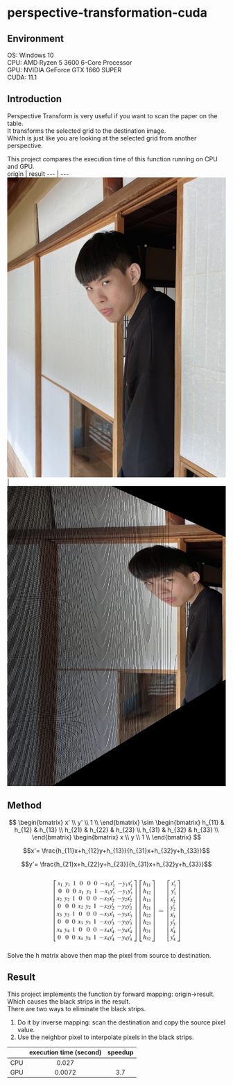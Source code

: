 # perspective-transformation-cuda
## Environment
OS: Windows 10  
CPU: AMD Ryzen 5 3600 6-Core Processor  
GPU: NVIDIA GeForce GTX 1660 SUPER  
CUDA: 11.1  
## Introduction
Perspective Transform is very useful if you want to scan the paper on the table.  
It transforms the selected grid to the destination image.  
Which is just like you are looking at the selected grid from another perspective.  
  
This project compares the execution time of this function running on CPU and GPU.  
origin | result
--- | ---
<img src="images/origin.jpg" title="origin" /> | <img src="images/result.jpg" title="result" />
## Method
$$ \begin{bmatrix}
    x' \\
    y' \\
    1 \\
    \end{bmatrix}
    \sim
    \begin{bmatrix} 
   h_{11} & h_{12} & h_{13} \\
   h_{21} & h_{22} & h_{23} \\
   h_{31} & h_{32} & h_{33} \\
   \end{bmatrix}
   \begin{bmatrix}
    x \\
    y \\
    1 \\
    \end{bmatrix} $$
    
$$x'= \frac{h_{11}x+h_{12}y+h_{13}}{h_{31}x+h_{32}y+h_{33}}$$

$$y'= \frac{h_{21}x+h_{22}y+h_{23}}{h_{31}x+h_{32}y+h_{33}}$$

<p align="center">
  <img src="images/formula3.png" width="300"/>
</p>

Solve the h matrix above then map the pixel from source to destination.  
## Result
This project implements the function by forward mapping: origin->result.  
Which causes the black strips in the result.  
There are two ways to eliminate the black strips.  
1. Do it by inverse mapping: scan the destination and copy the source pixel value.  
2. Use the neighbor pixel to interpolate pixels in the black strips.

|  | execution time (second) | speedup |
| :---: | :---: |  :---: |
| CPU | 0.027 |  |
| GPU | 0.0072 | 3.7 |

